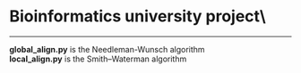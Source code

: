 # Bioinformatics university project\
---
**global_align.py** is the Needleman-Wunsch algorithm\
**local_align.py** is the Smith–Waterman algorithm
